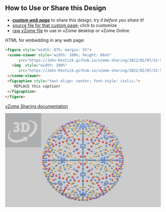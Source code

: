 
## How to Use or Share this Design

 - [***custom web page***][post] to share this design; *try it before you share it!*
 - [source file for that custom page][source]; click to customize
 - [raw vZome file][raw] to use in vZome desktop or vZome Online
 
 HTML for embedding in any web page:
 ```html
<figure style="width: 87%; margin: 5%">
  <vzome-viewer style="width: 100%; height: 60vh"
       src="https://John-Kostick.github.io/vzome-sharing/2022/02/07/22-59-44-30-gon-field-31-Circles/30-gon-field-31-Circles.vZome" >
    <img  style="width: 100%"
       src="https://John-Kostick.github.io/vzome-sharing/2022/02/07/22-59-44-30-gon-field-31-Circles/30-gon-field-31-Circles.png" >
  </vzome-viewer>
  <figcaption style="text-align: center; font-style: italic;">
     REPLACE this caption!
  </figcaption>
</figure>
 ```

[vZome Sharing documentation](https://vzome.github.io/vzome/sharing.html#how-it-works)

![Image](<30-gon-field-31-Circles.png>)


[post]: <https://John-Kostick.github.io/vzome-sharing/2022/02/07/30-gon-field-31-Circles-22-59-44.html>
[source]: <https://github.com/John-Kostick/vzome-sharing/edit/main/_posts/2022-02-07-30-gon-field-31-Circles-22-59-44.md>
[raw]: <https://raw.githubusercontent.com/John-Kostick/vzome-sharing/main/2022/02/07/22-59-44-30-gon-field-31-Circles/30-gon-field-31-Circles.vZome>